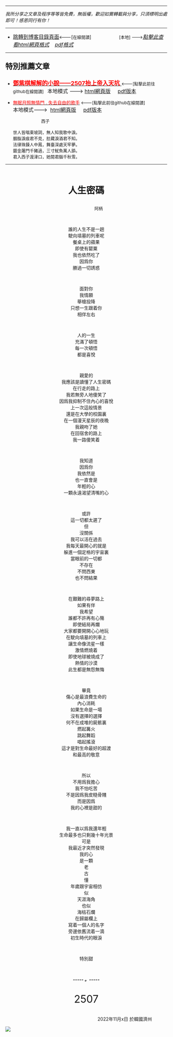 ***
*我所分享之文章及程序等等皆免費，無版權，歡迎如實轉載與分享，只須標明出處即可！感恩同行有你！* 
****
- [<font size=3>跳轉到博客目錄頁面</font>](../../tableOfContent.md)<---[<font size=2>在線閱讀</font>]&nbsp;&nbsp; &nbsp; &nbsp; &nbsp; &nbsp; &nbsp; &nbsp; &nbsp; &nbsp;&nbsp; &nbsp;  <font size=2> [本地] ---></font><font size=3>[*_點擊此查看html網頁格式_*](../../tableOfContent.html)&nbsp; &nbsp; [*_pdf格式_*](../../tableOfContent.md.pdf)</font>
****

### <p style="font-size: 23px; font-weight:900;">特別推薦文章</p>

- [<font size=4 color=red>**鄧紫棋解解的小說——2507抬上帝入天坑** </font>](https://github.com/brianwchh/worldofheart_v2/blob/main/md_and_html/鄧紫棋解解的小說——2507抬上帝入天坑.md)<font size=2><---[點擊此前往github在線閱讀]</font>&nbsp;&nbsp;  <font size=3>本地模式 --->&nbsp;[html網頁版](../../md_and_html/鄧紫棋解解的小說——2507抬上帝入天坑.html) &nbsp;&nbsp;&nbsp; [pdf版本](../../md_and_html/鄧紫棋解解的小說——2507抬上帝入天坑.md.pdf) </font>  

- [<font color=red>無眠月照無情門 . 失去自由的歌手</font>](https://github.com/brianwchh/worldofheart_v2/blob/main/md_and_html/%E7%84%A1%E7%9C%A0%E6%9C%88%E7%85%A7%E7%84%A1%E6%83%85%E9%96%80.md)<font size=2> <---[點擊此前往github在線閱讀]</font> &nbsp;&nbsp;&nbsp;&nbsp;&nbsp;&nbsp;&nbsp;&nbsp;&nbsp;&nbsp;&nbsp;&nbsp;&nbsp;&nbsp;&nbsp; <font size=3>本地模式---> &nbsp;[html網頁版](../../md_and_html/無眠月照無情門.html) &nbsp;&nbsp;&nbsp; [pdf版本](../../md_and_html/無眠月照無情門.md.pdf) </font>

    <p><font size=2>&nbsp; &nbsp; &nbsp; &nbsp; &nbsp; &nbsp; &nbsp; &nbsp; &nbsp; &nbsp; &nbsp; &nbsp; 西子</br></br>世人皆唱東坡詞，無人知我歌中淚。</br>胭脂淚痕君不見，肚藏淚酒君不知。</br>法律珠鍊人中鳳，舞臺深處天牢夢。</br>鍍金屠門千豬過，三寸魷魚萬人舔。</br>君入西子渡津口，她閱君腦千秋雪。</font></p>
    

****


</br>

****<p align="center" style="font-size: 28px;">人生密碼</p>****

<p align="center" style="font-size: small;">&nbsp;&nbsp;&nbsp;&nbsp;&nbsp;&nbsp;&nbsp;&nbsp;&nbsp;&nbsp;&nbsp;&nbsp;&nbsp;&nbsp;&nbsp;&nbsp;&nbsp;&nbsp;&nbsp;&nbsp; 阿柄</p>


<div align="center"> <!-- div_1-->

<p align="center"> 
    
</br>

誰的人生不是一趟  
駛向墳墓的列車呢  
餐桌上的蘋果  
即使有罌粟  
我也依然吃了  
因爲你  
勝過一切誘惑   
    
</br>

面對你  
我情願  
舉槍投降  
只想一生跟着你  
相伴左右  
    
</br>

人的一生  
充滿了頓悟  
每一次頓悟  
都是喜悅  
    
</br>

親愛的  
我應該是讀懂了人生密碼  
在行走的路上  
我若無旁人地傻笑了  
因爲我抑制不住內心的喜悅  
上一次這般情景  
還是在大學的校園裏  
在一個漫天星辰的夜晚  
我親吻了她  
在回宿舍的路上  
我一路傻笑着  
    
</br>

我知道  
因爲你  
我依然是  
也一直會是  
年輕的心  
一顆永遠渴望清嘴的心  
    
</br>

或許  
這一切都太遲了  
但  
沒關係  
我可以活在過去  
我每天最開心的就是  
躲進一個定格的宇宙裏  
當眼前的一切都  
不存在  
不問西東  
也不問結果  
     
</br>

在艱難的尋夢路上  
如果有伴  
我希望  
誰都不許再有心殤  
即使結局再爛  
大家都要開開心心地玩  
在駛向墳墓的列車上  
讓生命像流星一樣  
激情燃燒着  
即使地球被燒成了  
熱情的沙漠  
此生都是無怨無悔  
    
</br>

畢竟  
傷心是最浪費生命的  
內心消耗  
如果生命是一場  
沒有選擇的選擇  
何不在成堆的屍骸裏  
燃起篝火  
跳起舞蹈  
唱起搖滾  
這才是對生命最好的超渡  
和最高的敬意  
    
</br>

所以  
不用爲我擔心  
我不怕吃苦  
不是因爲我皮糙骨賤  
而是因爲  
我的心裡是甜的  
    
</br>

我一直以爲我還年輕  
生命最多也只剩幾十年光景  
可是  
我最近才突然發現  
我的心  
是一顆  
老  
古  
懂  
年歲跟宇宙相仿  
似  
天涯海角  
也似   
海枯石爛  
在歸屬欄上  
寫着一個人的名字  
旁邊依舊流着一滴  
初生時代的眼淚  
    
</br>

特別甜
    
</br>

  ***_-----&nbsp;。-----_***

  <font size=6>

2507

  </font>

</p>



<p align="right"> 2022年11月x日 於韓國濟州 &nbsp;&nbsp;&nbsp;&nbsp;&nbsp;&nbsp;&nbsp;&nbsp;&nbsp;&nbsp;&nbsp; </p>  
  
</div> <!-- end of div_1-->


<!-- image area, flex to make it center,it may not work for github, for html and pdf rendering only -->
<div align="center" style="page-break-inside: avoid; margin-top:1px; margin-bottom:1px;"> <!-- pictureWrapper_div add this only to make the bendan github understand -->
  <div class="ImageWrapperFlex" >
   <div class="FlexSide"  ></div>
   <image class="FlexImage"   src='./images/tyhj.jpeg '/>
   <div class="FlexSide" ></div>
  </div>
  <p align="center" style="margin:0px;">  </p> 
</div> <!-- end pictureWrapper_div -->



</br>
</br>


<div align="center" style="font-size:13px;">



</div>

 
</br>

</br>


<style>

.ImageWrapperFlex {
    display: flex; 
    flex-direction: row; 
    margin-top: 1px; 
    margin-bottom: 1px;

    width: 100% ;
}

.FlexSide {
    flex-basis: 0px ;
    flex:1;

}



/* large device screen 設置熒幕顯示圖片大小（電腦等大型屏幕）*/
@media only screen and (min-width: 600px) {

    .FlexImage {
        flex-basis: 600px ;
        flex:0;    
        height:auto; 
        max-width: 600px;
        min-width: 600px;
     
    }

}

 /* small device screen 設置熒幕顯示圖片大小（平板手機等屏幕）*/
@media only screen and (max-width: 600px) {
    
    .FlexImage {
        flex-basis: 600px ;
        flex:1;
        height:auto; 
     
    }

}

/* style for print !important 設置打印圖片大小*/
@media print {

    .FlexImage {
        flex-basis: 500px ;
        flex:0;    
        height:auto; 
        max-width: 500px;
        min-width: 500px;
     
    }
}


</style>


